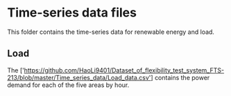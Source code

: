 # Time-series data files
This folder contains the time-series data for renewable energy and load.

## Load
The ['https://github.com/HaoLi9401/Dataset_of_flexibility_test_system_FTS-213/blob/master/Time_series_data/Load_data.csv'] contains the power demand for each of the five areas by hour.
